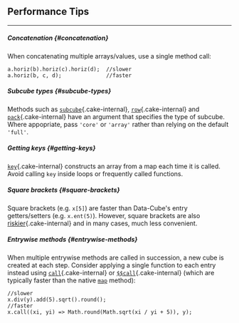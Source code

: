 ## Performance Tips

---

##### Concatenation {#concatenation}

When concatenating multiple arrays/values, use a single method call:

```{.no-exec}
a.horiz(b).horiz(c).horiz(d);  //slower
a.horiz(b, c, d);              //faster
```

##### Subcube types {#subcube-types}

Methods such as [`subcube`](?subcubes#method_subcube){.cake-internal}, [`row`](?subcubes#method_row){.cake-internal} and [`pack`](?concatenate#method_pack){.cake-internal} have an argument that specifies the type of subcube. Where appopriate, pass `'core'` or `'array'` rather than relying on the default `'full'`.

##### Getting keys {#getting-keys}

[`key`](?keys#method_key){.cake-internal} constructs an array from a map each time it is called. Avoid calling `key` inside loops or frequently called functions.

##### Square brackets {#square-brackets}

Square brackets (e.g. `x[5]`) are faster than Data-Cube's entry getters/setters (e.g. `x.ent(5)`). However, square brackets are also [riskier](?length#notes){.cake-internal} and in many cases, much less convenient.

##### Entrywise methods {#entrywise-methods}

When multiple entrywise methods are called in succession, a new cube is created at each step. Consider applying a single function to each entry instead using [`call`](?entrywise#method_call){.cake-internal} or [`$$call`](?entrywise#method_set_set_call){.cake-internal} (which are typically faster than the native [`map`](https://developer.mozilla.org/en-US/docs/Web/JavaScript/Reference/Global_Objects/Array/map) method):

```{.no-exec}
//slower
x.div(y).add(5).sqrt().round();
//faster
x.call((xi, yi) => Math.round(Math.sqrt(xi / yi + 5)), y);
```